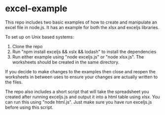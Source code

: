 # excel-example

This repo includes two basic examples of how to create and manipulate an excel file in node.js.  It has an example for both the xlsx and exceljs libraries.  

To set up on Unix based systems:  
1. Clone the repo
2. Run "npm install exceljs && xslx && lodash" to install the dependencies
3. Run either example using "node exceljs.js" or "node xlsx.js".  The worksheets should be created in the same directory.  

If you decide to make changes to the examples then close and reopen the worksheets in between uses to ensure your changes are actually written to the files.

The repo also includes a short script that will take the spreadsheet you created after running exceljs.js and output it into a html table using xlsx.  You can run this using "node html.js".  Just make sure you have run exceljs.js before using this script.